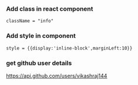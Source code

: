 
### Add class in react component
    className = "info" 

### Add style in component
    style = {{display:'inline-block',marginLeft:10}}

### get github user details
https://api.github.com/users/vikashraj144


